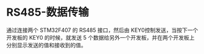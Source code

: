 # RS485-数据传输

通过连接两个 STM32F407 的 RS485 接口，然后由 KEY0控制发送，当按下一个开发板的 KEY0 的时候，就发送 5 个数据给另外一个开发板，并在两个开发板上分别显示发送的值和接收到的值。
